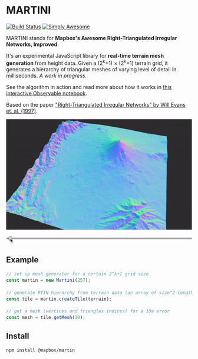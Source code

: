# MARTINI

[![Build Status](https://travis-ci.com/mapbox/martini.svg?branch=master)](https://travis-ci.com/mapbox/martini) [![Simply Awesome](https://img.shields.io/badge/simply-awesome-brightgreen.svg)](https://github.com/mourner/projects)

MARTINI stands for **Mapbox's Awesome Right-Triangulated Irregular Networks, Improved**.

It's an experimental JavaScript library for **real-time terrain mesh generation** from height data. Given a (2<sup>k</sup>+1) × (2<sup>k</sup>+1) terrain grid, it generates a hierarchy of triangular meshes of varying level of detail in milliseconds. _A work in progress._

See the algorithm in action and read more about how it works in [this interactive Observable notebook](https://observablehq.com/@mourner/martin-real-time-rtin-terrain-mesh).

Based on the paper ["Right-Triangulated Irregular Networks" by Will Evans et. al. (1997)](https://www.cs.ubc.ca/~will/papers/rtin.pdf).

![MARTINI terrain demo](martini.gif)

## Example

```js
// set up mesh generator for a certain 2^k+1 grid size
const martin = new Martini(257);

// generate RTIN hierarchy from terrain data (an array of size^2 length)
const tile = martin.createTile(terrain);

// get a mesh (vertices and triangles indices) for a 10m error
const mesh = tile.getMesh(10);
```

## Install

```bash
npm install @mapbox/martin
```
